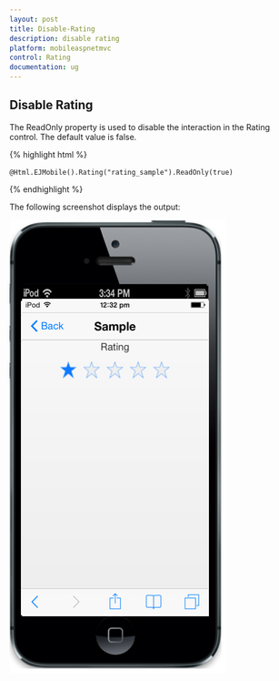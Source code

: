 ```yaml
---
layout: post
title: Disable-Rating
description: disable rating
platform: mobileaspnetmvc
control: Rating
documentation: ug
---
```


## Disable Rating

The ReadOnly property is used to disable the interaction in the Rating control.  The default value is false.


{% highlight html %}
    
	@Html.EJMobile().Rating("rating_sample").ReadOnly(true)


{% endhighlight %}

The following screenshot displays the output:                        

![](Disable-Rating_images/Disable-Rating_img1.png)




